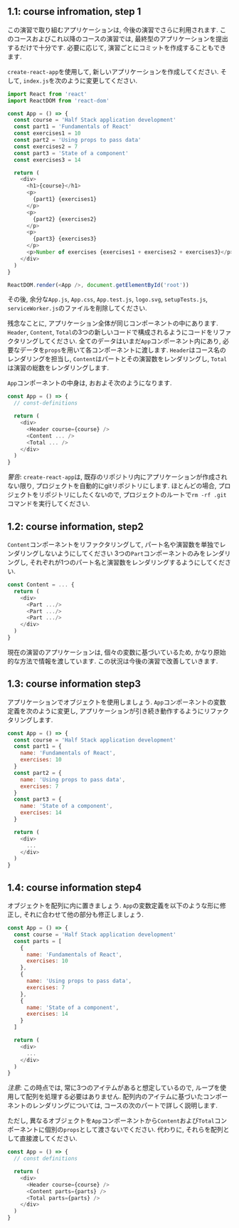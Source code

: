 ## 1.1: course infromation, step 1
この演習で取り組むアプリケーションは, 今後の演習でさらに利用されます.
このコースおよびこれ以降のコースの演習では, 最終型のアプリケーションを提出するだけで十分です.
必要に応じて, 演習ごとにコミットを作成することもできます.

`create-react-app`を使用して, 新しいアプリケーションを作成してください.
そして, `index.js`を次のように変更してください.

```js
import React from 'react'
import ReactDOM from 'react-dom'

const App = () => {
  const course = 'Half Stack application development'
  const part1 = 'Fundamentals of React'
  const exercises1 = 10
  const part2 = 'Using props to pass data'
  const exercises2 = 7
  const part3 = 'State of a component'
  const exercises3 = 14

  return (
    <div>
      <h1>{course}</h1>
      <p>
        {part1} {exercises1}
      </p>
      <p>
        {part2} {exercises2}
      </p>
      <p>
        {part3} {exercises3}
      </p>
      <p>Number of exercises {exercises1 + exercises2 + exercises3}</p>
    </div>
  )
}

ReactDOM.render(<App />, document.getElementById('root'))
```

その後, 余分な`App.js`, `App.css`, `App.test.js`, `logo.svg`, `setupTests.js`, `serviceWorker.js`のファイルを削除してください.

残念なことに, アプリケーション全体が同じコンポーネントの中にあります.
`Header`, `Content`, `Total`の3つの新しいコードで構成されるようにコードをリファクタリングしてください.
全てのデータはいまだ`App`コンポーネント内にあり, 必要なデータを`props`を用いて各コンポーネントに渡します.
`Header`はコース名のレンダリングを担当し, `Content`はパートとその演習数をレンダリングし,
`Total`は演習の総数をレンダリングします.

`App`コンポーネントの中身は, おおよそ次のようになります.

```js
const App = () => {
  // const-definitions

  return (
    <div>
      <Header course={course} />
      <Content ... />
      <Total ... />
    </div>
  )
}
```

<em>警告</em>: `create-react-app`は, 既存のリポジトリ内にアプリケーションが作成されない限り,
プロジェクトを自動的にgitリポジトリにします.
ほとんどの場合, プロジェクトをリポジトリにしたくないので, プロジェクトのルートで`rm -rf .git`コマンドを実行してください.

## 1.2: course information, step2
`Content`コンポーネントをリファクタリングして, パート名や演習数を単独でレンダリングしないようにしてください
3つの`Part`コンポーネントのみをレンダリングし,  それぞれが1つのパート名と演習数をレンダリングするようにしてください.

```js
const Content = ... {
  return (
    <div>
      <Part .../>
      <Part .../>
      <Part .../>
    </div>
  )
}
```

現在の演習のアプリケーションは, 個々の変数に基づいているため, かなり原始的な方法で情報を渡しています.
この状況は今後の演習で改善していきます.

## 1.3: course information step3
アプリケーションでオブジェクトを使用しましょう.
`App`コンポーネントの変数定義を次のように変更し,
アプリケーションが引き続き動作するようにリファクタリングします.

```js
const App = () => {
  const course = 'Half Stack application development'
  const part1 = {
    name: 'Fundamentals of React',
    exercises: 10
  }
  const part2 = {
    name: 'Using props to pass data',
    exercises: 7
  }
  const part3 = {
    name: 'State of a component',
    exercises: 14
  }

  return (
    <div>
      ...
    </div>
  )
}
```

## 1.4: course information step4
オブジェクトを配列に内に置きましょう.
`App`の変数定義を以下のような形に修正し, それに合わせて他の部分も修正しましょう.

```js
const App = () => {
  const course = 'Half Stack application development'
  const parts = [
    {
      name: 'Fundamentals of React',
      exercises: 10
    },
    {
      name: 'Using props to pass data',
      exercises: 7
    },
    {
      name: 'State of a component',
      exercises: 14
    }
  ]

  return (
    <div>
      ...
    </div>
  )
}
```

<em>注意</em>: この時点では, 常に3つのアイテムがあると想定しているので, ループを使用して配列を処理する必要はありません.
配列内のアイテムに基づいたコンポーネントのレンダリングについては, コースの次のパートで詳しく説明します.

ただし, 異なるオブジェクトを`App`コンポーネントから`Content`および`Total`コンポーネントに個別の`props`として渡さないでください.
代わりに, それらを配列として直接渡してください.

```js
const App = () => {
  // const definitions

  return (
    <div>
      <Header course={course} />
      <Content parts={parts} />
      <Total parts={parts} />
    </div>
  )
}
```